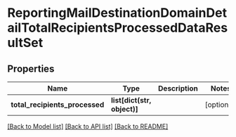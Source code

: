 # ReportingMailDestinationDomainDetailTotalRecipientsProcessedDataResultSet

## Properties
Name | Type | Description | Notes
------------ | ------------- | ------------- | -------------
**total_recipients_processed** | **list[dict(str, object)]** |  | [optional] 

[[Back to Model list]](../README.md#documentation-for-models) [[Back to API list]](../README.md#documentation-for-api-endpoints) [[Back to README]](../README.md)

